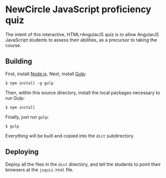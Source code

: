 # NewCircle JavaScript proficiency quiz

The intent of this interactive, HTML+AngularJS quiz is to allow AngularJS
JavaScript students to assess their abilities, as a precursor to taking
the course.

## Building

First, install [Node.js][]. Next, install [Gulp][]:

    $ npm install -g gulp

Then, within this source directory, install the local packages necessary
to run Gulp:

    $ npm install

Finally, just run `gulp`:

    $ gulp

Everything will be built and copied into the `dist` subdirectory.

[Node.js]: http://nodejs.org/
[Gulp]: http://gulpjs.com/

## Deploying

Deploy all the files in the `dist` directory, and tell the students to
point their browsers at the `jsquiz.html` file.
